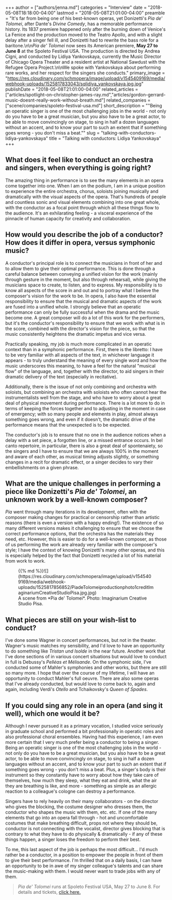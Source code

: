 +++
author = ["authors/jenna.md"]
categories = "Interview"
date = "2018-05-08T18:18:00-04:00"
lastmod = "2018-05-08T21:01:00-04:00"
preamble = "It's far from being one of his best-known operas, yet Donizetti's *Pia de' Tolomei*, after Dante's *Divine Comedy*, has a memorable performance history. Its 1837 premiere happened only after the burning down of Venice's La Fenice and the production moved to the Teatro Apollo, and with a slight delay after a singer fell ill, and Donizetti had to rewrite the bass role for a baritone.\n\n*Pia de' Tolomei* now sees its American premiere, **May 27 to June 8** at the Spoleto Festival USA. The production is directed by Andrea Cigni, and conducted by Lidiya Yankovskaya, currently the Music Director of Chicago Opera Theater and a resident artist at National Sawdust with the Refugee Opera Project.\n\nWe spoke with Yankovskaya about performing rare works, and her respect for the singers she conducts."
primary_image = "https://res.cloudinary.com/schmopera/image/upload/v1545409169/media/webhook-uploads/1525817833043/sqlidiya_yankovskaya.jpg.jpg"
publishDate = "2018-05-08T21:01:00-04:00"
related_articles = ["articles/spotlight-on-christopher-james-ray.md","articles/gordon-gerrard-music-doesnt-really-work-without-breath.md"]
related_companies = ["scene/companies/spoleto-festival-usa.md"]
short_description = "&quot;Being an operatic singer is one of the most challenging jobs in the world - not only do you have to be a great musician, but you also have to be a great actor, to be able to move convincingly on stage, to sing in half a dozen languages without an accent, and to know your part to such an extent that if something goes wrong - you don&#039;t miss a beat.&quot;"
slug = "talking-with-conductors-lidiya-yankovskaya"
title = "Talking with conductors: Lidiya Yankovskaya"
+++

## What does it feel like to conduct an orchestra and singers, when everything is going right?

The amazing thing in performance is to see the many elements in an opera come together into one.  When I am on the podium, I am in a unique position to experience the entire orchestra, chorus, soloists joining musically and dramatically with the visual aspects of the opera.  That's hundreds of people and countless sonic and visual elements combining into one great whole, with the conductor as a focal point through which all these things flow to the audience.  It's an exhilarating feeling - a visceral experience of the pinnacle of human capacity for creativity and collaboration. 

## How would you describe the job of a conductor? How does it differ in opera, versus symphonic music?

A conductor's principal role is to connect the musicians in front of her and to allow them to give their optimal performance.  This is done through a careful balance between conveying a unified vision for the work (mainly through gesture in the moment, but also through rehearsal), while giving the musicians space to create, to listen, and to express.  My responsibility is to know all aspects of the score in and out and to portray what I believe the composer's vision for the work to be.  In opera, I also have the essential responsibility to ensure that the musical and dramatic aspects of the work are fused into a unified whole.  I strongly believe that an operatic performance can only be fully successful when the drama and the music become one.  A great composer will do a lot of this work for the performers, but it's the conductor's responsibility to ensure that we work with what is in the score, combined with the director's vision for the piece, so that the music consistently heightens the dramatic impetus and vice versa.  

Practically speaking, my job is much more complicated in an operatic context than in a symphonic performance.  First, there is the libretto: I have to be very familiar with all aspects of the text, in whichever language it appears - to truly understand the meaning of every single word and how the music underscores this meaning, to have a feel for the natural "musical flow" of the language, and, together with the director, to aid singers in their dramatic delivery of the text (especially in recitative).  

Additionally, there is the issue of not only combining and orchestra with soloists, but combining an orchestra with soloists who often cannot hear the instrumentalists well from the stage, and who have to worry about a great deal of physical movement during performance. There is a lot more to do in terms of keeping the forces together and to adjusting in the moment in case of emergency; with so many people and elements in play, almost always something goes wrong, and even if it doesn't, the dramatic drive of the performance means that the unexpected is to be expected.  

The conductor's job is to ensure that no one in the audience notices when a delay with a set piece, a forgotten line, or a missed entrance occurs.  In bel canto repertoire, in particular, there is also a great deal of spontenaiety, so the singers and I have to ensure that we are always 100% in the moment and aware of each other, as musical timing adjusts slightly, or something changes in a recit for dramatic effect, or a singer decides to vary their embellishments on a given phrase. 

## What are the unique challenges in performing a piece like Donizetti's *Pia de' Tolomei*, an unknown work by a well-known composer?

*Pia* went through many iterations in its development, often with the composer making changes for practical or censorship rather than artistic reasons (there is even a version with a happy ending!).  The existence of so many different versions makes it challenging to ensure that we choose the correct performance options, that the orchestra has the materials they need, etc.  However, this is easier to do for a well-known composer, as those of us performing the work are already very familiar with the composer's style; I have the context of knowing Donizetti's many other operas, and this is especially helped by the fact that Donizetti recycled a lot of his material from work to work.

<figure data-type="image">{{% md %}}![](https://res.cloudinary.com/schmopera/image/upload/v1545409169/media/webhook-uploads/1525817856852/PiadeTolomeiproductionphoto1creditImaginariumCreativeStudioPisa.jpg.jpg)
<figcaption>A scene from *Pia de' Tolomei*. Photo: Imaginarium Creative Studio Pisa.</figcaption>
</figure>

## What pieces are still on your wish-list to conduct?

I've done some Wagner in concert performances, but not in the theater.  Wagner's music matches my sensibility, and I'd love to have an opportunity to do something like *Tristan und Isolde* in the near future.  Another work that I've done sections of in various concert situations but would love to conduct in full is Debussy's *Pelléas et Mélisande*.  On the symphonic side, I've conducted some of Mahler's symphonies and other works, but there are still so many more. I hope that over the course of my lifetime, I will have an opportunity to conduct Mahler's full oeuvre.  There are also some operas that I've already conducted, but would love to come back to, again and again, including Verdi's *Otello* and Tchaikovsky's *Queen of Spades*. 

## If you could sing any role in an opera (and sing it well), which one would it be?

Although I never pursued it as a primary vocation, I studied voice seriously in graduate school and performed a bit professionally in operatic roles and also professional choral ensembles.  Having had this experience, I am even more certain that I very much prefer being a conductor to being a singer.  Being an operatic singer is one of the most challenging jobs in the world - not only do you have to be a great musician, but you also have to be a great actor, to be able to move convincingly on stage, to sing in half a dozen languages without an accent, and to know your part to such an extent that if something goes wrong - you don't miss a beat.  Plus, a singer's body is their instrument so they constantly have to worry about how they take care of themselves, how much they sleep, what they eat and drink, what the air they are breathing is like, and more - something as simple as an allergic reaction to a colleague's cologne can destroy a performance.  

Singers have to rely heavily on their many collaborators - on the director who gives the blocking, the costume designer who dresses them, the conductor who shapes the music with them, etc. etc.  If one of the many elements that go into an opera fall through - hot and uncomfortable costumes that make breathing difficult, props not where they should be, conductor is not connecting with the vocalist, director gives blocking that is contrary to what they have to do physically & dramatically - if any of these things happen, a singer loses the freedom to perform their best.  

To me, this last aspect of the job is perhaps the most difficult... I'd much rather be a conductor, in a position to empower the people in front of them to give their best performance.  I'm thrilled that on a daily basis, I can have an opportunity to be in awe of my singer colleague's talents and can share the music-making with them.  I would never want to trade jobs with any of them.

>*Pia de' Tolomei* runs at Spoleto Festival USA, May 27 to June 8. For details and tickets, [click here.](https://spoletousa.org/events/pia-de-tolomei/)

